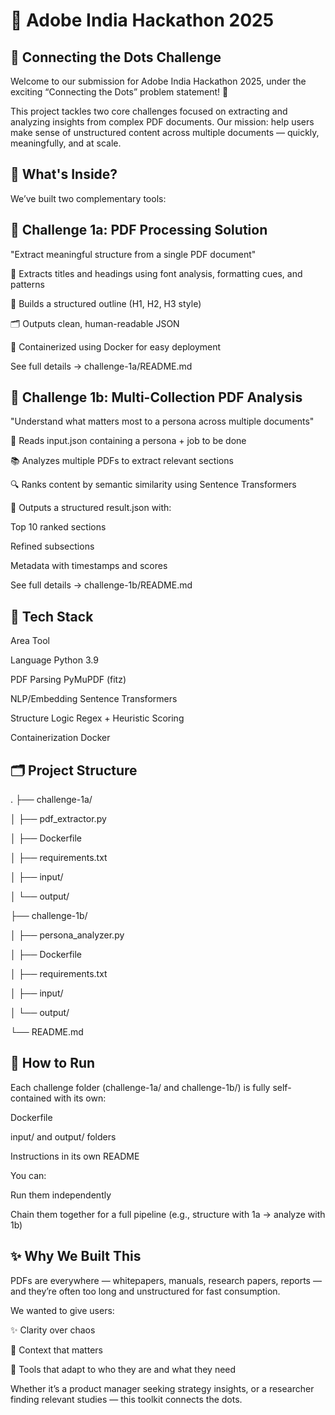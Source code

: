 # 🎯 Adobe India Hackathon 2025
## 🔗 Connecting the Dots Challenge
Welcome to our submission for Adobe India Hackathon 2025, under the exciting “Connecting the Dots” problem statement! 🚀

This project tackles two core challenges focused on extracting and analyzing insights from complex PDF documents. Our mission: help users make sense of unstructured content across multiple documents — quickly, meaningfully, and at scale.

## 📘 What's Inside?
We’ve built two complementary tools:

## 🔹 Challenge 1a: PDF Processing Solution
"Extract meaningful structure from a single PDF document"

🧠 Extracts titles and headings using font analysis, formatting cues, and patterns

📄 Builds a structured outline (H1, H2, H3 style)

🗂 Outputs clean, human-readable JSON

🐳 Containerized using Docker for easy deployment

See full details → challenge-1a/README.md

## 🔹 Challenge 1b: Multi-Collection PDF Analysis
"Understand what matters most to a persona across multiple documents"

🤖 Reads input.json containing a persona + job to be done

📚 Analyzes multiple PDFs to extract relevant sections

🔍 Ranks content by semantic similarity using Sentence Transformers

🧾 Outputs a structured result.json with:

Top 10 ranked sections

Refined subsections

Metadata with timestamps and scores

See full details → challenge-1b/README.md

## 🧠 Tech Stack

Area	Tool

Language	Python 3.9

PDF Parsing	PyMuPDF (fitz)

NLP/Embedding	Sentence Transformers

Structure Logic	Regex + Heuristic Scoring

Containerization	Docker

## 🗂 Project Structure

.
├── challenge-1a/        

│   ├── pdf_extractor.py

│   ├── Dockerfile

│   ├── requirements.txt

│   ├── input/

│   └── output/

├── challenge-1b/   

│   ├── persona_analyzer.py

│   ├── Dockerfile

│   ├── requirements.txt

│   ├── input/

│   └── output/

└── README.md                

## 🏁 How to Run
Each challenge folder (challenge-1a/ and challenge-1b/) is fully self-contained with its own:

Dockerfile

input/ and output/ folders

Instructions in its own README

You can:

Run them independently

Chain them together for a full pipeline (e.g., structure with 1a → analyze with 1b)

## ✨ Why We Built This
PDFs are everywhere — whitepapers, manuals, research papers, reports — and they’re often too long and unstructured for fast consumption.

We wanted to give users:

✨ Clarity over chaos

🧠 Context that matters

🚀 Tools that adapt to who they are and what they need

Whether it’s a product manager seeking strategy insights, or a researcher finding relevant studies — this toolkit connects the dots.
